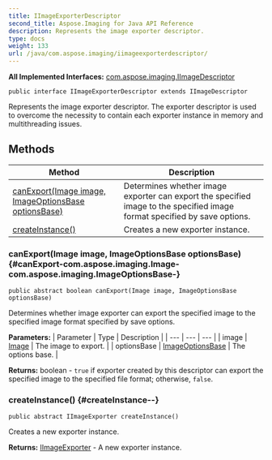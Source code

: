 ```yaml
---
title: IImageExporterDescriptor
second_title: Aspose.Imaging for Java API Reference
description: Represents the image exporter descriptor.
type: docs
weight: 133
url: /java/com.aspose.imaging/iimageexporterdescriptor/
---
```

**All Implemented Interfaces:**
[com.aspose.imaging.IImageDescriptor](../../com.aspose.imaging/iimagedescriptor)
```
public interface IImageExporterDescriptor extends IImageDescriptor
```

Represents the image exporter descriptor. The exporter descriptor is used to overcome the necessity to contain each exporter instance in memory and multithreading issues.
## Methods

| Method | Description |
| --- | --- |
| [canExport(Image image, ImageOptionsBase optionsBase)](#canExport-com.aspose.imaging.Image-com.aspose.imaging.ImageOptionsBase-) | Determines whether image exporter can export the specified image to the specified image format specified by save options. |
| [createInstance()](#createInstance--) | Creates a new exporter instance. |
### canExport(Image image, ImageOptionsBase optionsBase) {#canExport-com.aspose.imaging.Image-com.aspose.imaging.ImageOptionsBase-}
```
public abstract boolean canExport(Image image, ImageOptionsBase optionsBase)
```


Determines whether image exporter can export the specified image to the specified image format specified by save options.

**Parameters:**
| Parameter | Type | Description |
| --- | --- | --- |
| image | [Image](../../com.aspose.imaging/image) | The image to export. |
| optionsBase | [ImageOptionsBase](../../com.aspose.imaging/imageoptionsbase) | The options base. |

**Returns:**
boolean - `true` if exporter created by this descriptor can export the specified image to the specified file format; otherwise, `false`.
### createInstance() {#createInstance--}
```
public abstract IImageExporter createInstance()
```


Creates a new exporter instance.

**Returns:**
[IImageExporter](../../com.aspose.imaging/iimageexporter) - A new exporter instance.

